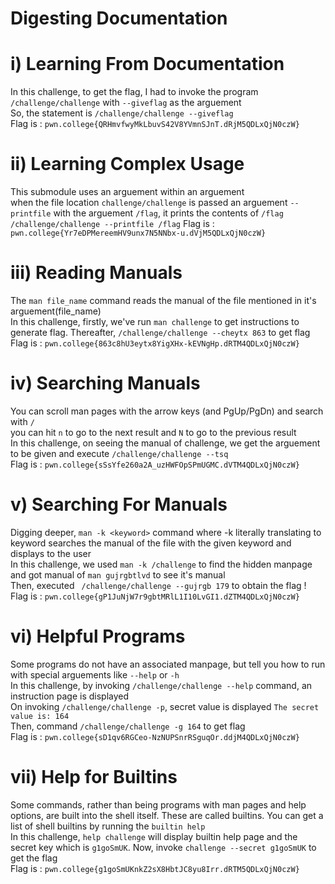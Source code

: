 # Digesting Documentation

# i) Learning From Documentation
In this challenge, to get the flag, I had to invoke the program `/challenge/challenge` with `--giveflag` as the arguement<br>
So, the statement is `/challenge/challenge --giveflag`<br>
Flag is : `pwn.college{QRHmvfwyMkLbuvS42V8YVmnSJnT.dRjM5QDLxQjN0czW}`

# ii) Learning Complex Usage
This submodule uses an arguement within an arguement <br>
when the file location `challenge/challenge` is passed an arguement `--printfile` with the arguement `/flag`, it prints the contents of `/flag` <br>
`/challenge/challenge --printfile /flag`
Flag is : `pwn.college{Yr7eDPMereemHV9unx7N5NNbx-u.dVjM5QDLxQjN0czW}`

# iii) Reading Manuals
The `man file_name` command reads the manual of the file mentioned in it's arguement(file_name) <br>
In this challenge, firstly, we've run `man challenge` to get instructions to generate flag. Thereafter, 
`/challenge/challenge --cheytx 863` to get flag <br>
Flag is : `pwn.college{863c8hU3eytx8YigXHx-kEVNgHp.dRTM4QDLxQjN0czW}`

# iv) Searching Manuals
You can scroll man pages with the arrow keys (and PgUp/PgDn) and search with `/` <br>
you can hit `n` to go to the next result and `N` to go to the previous result <br>
In this challenge, on seeing the manual of challenge, we get the arguement to be given and execute 
`/challenge/challenge --tsq` <br>
Flag is : `pwn.college{sSsYfe260a2A_uzHWFOpSPmUGMC.dVTM4QDLxQjN0czW}`

# v) Searching For Manuals
Digging deeper, `man -k <keyword>` command where -k literally translating to keyword searches the manual of the file with the given keyword and displays to the user <br>
In this challenge, we used `man -k /challenge` to find the hidden manpage and got manual of `man gujrgbtlvd` to see it's manual <br>
Then, executed ` /challenge/challenge --gujrgb 179` to obtain the flag ! <br>
Flag is : `pwn.college{gP1JuNjW7r9gbtMRlL1I10LvGI1.dZTM4QDLxQjN0czW}`

# vi) Helpful Programs
Some programs do not have an associated manpage, but tell you how to run with special arguements like `--help` or `-h` <br>
In this challenge, by invoking `/challenge/challenge --help` command, an instruction page is displayed <br>
On invoking `/challenge/challenge -p`, secret value is displayed `The secret value is: 164` <br>
Then, command `/challenge/challenge -g 164` to get flag <br> 
Flag is : `pwn.college{sD1qv6RGCeo-NzNUPSnrRSguqOr.ddjM4QDLxQjN0czW}`

# vii) Help for Builtins
Some commands, rather than being programs with man pages and help options, are built into the shell itself. These are called builtins. You can get a list of shell builtins by running the `builtin help` <br>
In this challenge, `help challenge` will display  builtin help page and the secret key which is `g1goSmUK`. Now, invoke `challenge --secret g1goSmUK` to get the flag <br>
Flag is : `pwn.college{g1goSmUKnkZ2sX8HbtJC8yu8Irr.dRTM5QDLxQjN0czW}`

